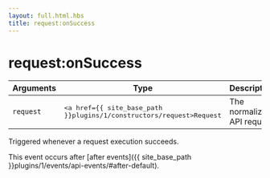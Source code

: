 ```yaml
---
layout: full.html.hbs
title: request:onSuccess
---
```


# request:onSuccess

| Arguments | Type | Description |
|-----------|------|-------------|
| `request` | <pre><a href={{ site_base_path }}plugins/1/constructors/request>Request</a></pre> | The normalized API request |

Triggered whenever a request execution succeeds.

This event occurs after [after events]({{ site_base_path }}plugins/1/events/api-events/#after-default).
